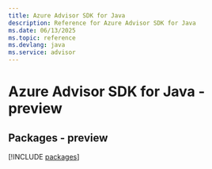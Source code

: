 ```yaml
---
title: Azure Advisor SDK for Java
description: Reference for Azure Advisor SDK for Java
ms.date: 06/13/2025
ms.topic: reference
ms.devlang: java
ms.service: advisor
---
```

# Azure Advisor SDK for Java - preview
## Packages - preview
[!INCLUDE [packages](advisor-index.md)]